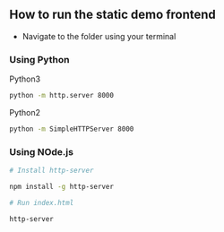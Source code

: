 ## How to run the static demo frontend

- Navigate to the folder using your terminal

### Using Python

Python3

```bash
python -m http.server 8000
```

Python2

```bash
python -m SimpleHTTPServer 8000
```

### Using NOde.js

```bash
# Install http-server

npm install -g http-server

# Run index.html

http-server
```
